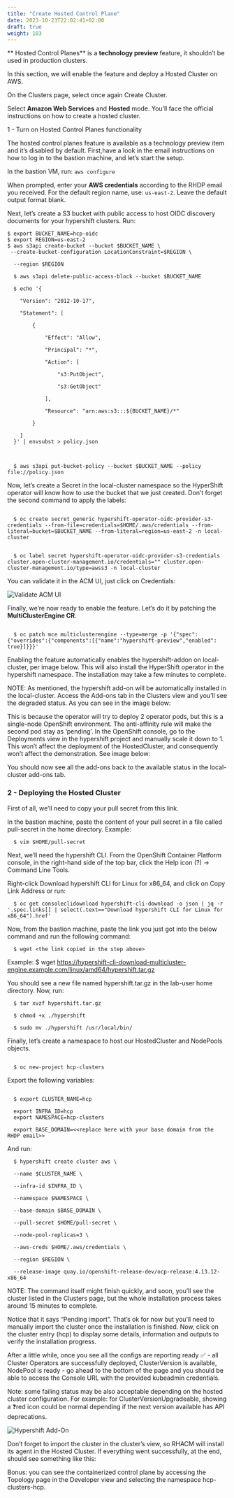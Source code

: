 ```yaml
---
title: "Create Hosted Control Plane"
date: 2023-10-23T22:02:41+02:00
draft: true
weight: 103
---
```


** Hosted Control Planes** is a **technology preview** feature, it shouldn’t be used in production clusters. 

In this section, we will enable the feature and deploy a Hosted Cluster on AWS.

On the Clusters page, select once again Create Cluster.

Select **Amazon Web Services** and **Hosted** mode. You’ll face the official instructions on how to create a hosted cluster.

1 - Turn on Hosted Control Planes functionality

The hosted control planes feature is available as a technology preview item and it’s disabled by default. 
First,have a  look in the email  instructions on how to log in to the bastion machine, and let’s start the setup.

In the bastion VM, run: `aws configure`

When prompted, enter your **AWS credentials** according to the RHDP email you received. For the default region name, use: `us-east-2`. Leave the default output format blank.

Next, let’s create a S3 bucket with public access to host OIDC discovery documents for your hypershift clusters. Run:
```
$ export BUCKET_NAME=hcp-oidc
$ export REGION=us-east-2
$ aws s3api create-bucket --bucket $BUCKET_NAME \
 --create-bucket-configuration LocationConstraint=$REGION \

  --region $REGION

  $ aws s3api delete-public-access-block --bucket $BUCKET_NAME

  $ echo '{

    "Version": "2012-10-17",

    "Statement": [

        {

            "Effect": "Allow",

            "Principal": "*",

            "Action": [

                "s3:PutObject",

                "s3:GetObject"

            ],

            "Resource": "arn:aws:s3:::${BUCKET_NAME}/*"

        }

    ]
  }' | envsubst > policy.json



  $ aws s3api put-bucket-policy --bucket $BUCKET_NAME --policy file://policy.json

```
Now, let’s create a Secret in the local-cluster namespace so the HyperShift operator will know how to use the bucket that we just created. Don’t forget the second command to apply the labels:
```

  $ oc create secret generic hypershift-operator-oidc-provider-s3-credentials --from-file=credentials=$HOME/.aws/credentials --from-literal=bucket=$BUCKET_NAME --from-literal=region=us-east-2 -n local-cluster

  
  $ oc label secret hypershift-operator-oidc-provider-s3-credentials cluster.open-cluster-management.io/credentials="" cluster.open-cluster-management.io/type=awss3 -n local-cluster
```
You can validate it in the ACM UI, just click on Credentials:

![Validate ACM UI](/101_10.png)

Finally, we’re now ready to enable the feature. Let’s do it by patching the **MultiClusterEngine CR**.

```

  $ oc patch mce multiclusterengine --type=merge -p '{"spec":{"overrides":{"components":[{"name":"hypershift-preview","enabled": true}]}}}'
```

Enabling the feature automatically enables the hypershift-addon on local-cluster, per image below. This will also install the HyperShift operator in the hypershift namespace. The installation may take a few minutes to complete.

NOTE: As mentioned, the hypershift add-on will be automatically installed in the local-cluster. Access the Add-ons tab in the Clusters view and you’ll see the degraded status. As you can see in the image below:

This is because the operator will try to deploy 2 operator pods, but this is a single-node OpenShift environment. The anti-affinity rule will make the second pod stay as ‘pending’.
In the OpenShift console, go to the Deployments view in the hypershift project and manually scale it down to 1. This won’t affect the deployment of the HostedCluster, and consequently won’t affect the demonstration. See image below:

You should now see all the add-ons back to the available status in the local-cluster add-ons tab.

### 2 - Deploying the Hosted Cluster

First of all, we’ll need to copy your pull secret from this link.

In the bastion machine, paste the content of your pull secret in a file called pull-secret in the home directory. Example:
```
  $ vim $HOME/pull-secret
```
Next, we’ll need the hypershift CLI. From the OpenShift Container Platform console, in the right-hand side of the top bar, click the Help icon (?) -> Command Line Tools.

Right-click Download hypershift CLI for Linux for x86_64, and click on Copy Link Address or run:
```  
  $ oc get consoleclidownload hypershift-cli-download -o json | jq -r '.spec.links[] | select(.text=="Download hypershift CLI for Linux for x86_64").href'
```
Now, from the bastion machine, paste the link you just got  into the below command and run the following command:
```
  $ wget <the link copied in the step above>
```
Example: $ wget https://hypershift-cli-download-multicluster-engine.example.com/linux/amd64/hypershift.tar.gz

You should see a new file named hypershift.tar.gz in the lab-user home directory. Now, run:
``````
  $ tar xvzf hypershift.tar.gz

  $ chmod +x ./hypershift

  $ sudo mv ./hypershift /usr/local/bin/
``````

Finally, let’s create a namespace to host our HostedCluster and NodePools objects.
```

  $ oc new-project hcp-clusters

```
Export the following variables:
```

  $ export CLUSTER_NAME=hcp
  
  export INFRA_ID=hcp
  export NAMESPACE=hcp-clusters

  export BASE_DOMAIN=<<replace here with your base domain from the RHDP email>>
```
And run:
```
  $ hypershift create cluster aws \

  --name $CLUSTER_NAME \

  --infra-id $INFRA_ID \

  --namespace $NAMESPACE \

  --base-domain $BASE_DOMAIN \

  --pull-secret $HOME/pull-secret \
  
  --node-pool-replicas=3 \

  --aws-creds $HOME/.aws/credentials \
  
  --region $REGION \

  --release-image quay.io/openshift-release-dev/ocp-release:4.13.12-x86_64
```
NOTE: The command itself might finish quickly, and soon, you’ll see the cluster listed in the Clusters page, but the whole installation process takes around 15 minutes to complete.

Notice that it says “Pending import”. That’s ok for now but you’ll need to manually import the cluster once the installation is finished. Now, click on the cluster entry (hcp) to display some details, information and outputs to verify the installation progress.

After a little while, once you see all the configs are reporting ready  ✅ - all Cluster Operators are successfully deployed, ClusterVersion is available, NodePool is ready - go ahead to the bottom of the page and you should be able to access the Console URL with the provided kubeadmin credentials.

Note: some failing status may be also acceptable depending on the hosted cluster configuration. For example: for ClusterVersionUpgradeable, showing a ❓red icon could be normal depending if the next version available has API deprecations.

![Hypershift Add-On](/101_11.png)

Don’t forget to import the cluster in the cluster’s view, so RHACM will install its agent in the Hosted Cluster. If everything went successfully, at the end, should see something like this:

Bonus: you can see the containerized control plane by accessing the Topology page in the Developer view and selecting the namespace hcp-clusters-hcp.



